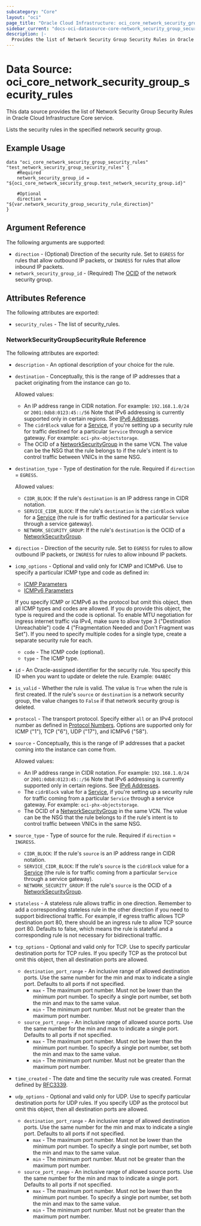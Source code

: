 ```yaml
---
subcategory: "Core"
layout: "oci"
page_title: "Oracle Cloud Infrastructure: oci_core_network_security_group_security_rules"
sidebar_current: "docs-oci-datasource-core-network_security_group_security_rules"
description: |-
  Provides the list of Network Security Group Security Rules in Oracle Cloud Infrastructure Core service
---
```


# Data Source: oci_core_network_security_group_security_rules
This data source provides the list of Network Security Group Security Rules in Oracle Cloud Infrastructure Core service.

Lists the security rules in the specified network security group.


## Example Usage

```hcl
data "oci_core_network_security_group_security_rules" "test_network_security_group_security_rules" {
	#Required
	network_security_group_id = "${oci_core_network_security_group.test_network_security_group.id}"

	#Optional
	direction = "${var.network_security_group_security_rule_direction}"
}
```

## Argument Reference

The following arguments are supported:

* `direction` - (Optional) Direction of the security rule. Set to `EGRESS` for rules that allow outbound IP packets, or `INGRESS` for rules that allow inbound IP packets. 
* `network_security_group_id` - (Required) The [OCID](https://docs.cloud.oracle.com/iaas/Content/General/Concepts/identifiers.htm) of the network security group.


## Attributes Reference

The following attributes are exported:

* `security_rules` - The list of security_rules.

### NetworkSecurityGroupSecurityRule Reference

The following attributes are exported:

* `description` - An optional description of your choice for the rule. 
* `destination` - Conceptually, this is the range of IP addresses that a packet originating from the instance can go to.

	Allowed values:
	* An IP address range in CIDR notation. For example: `192.168.1.0/24` or `2001:0db8:0123:45::/56` Note that IPv6 addressing is currently supported only in certain regions. See [IPv6 Addresses](https://docs.cloud.oracle.com/iaas/Content/Network/Concepts/ipv6.htm).
	* The `cidrBlock` value for a [Service](https://docs.cloud.oracle.com/iaas/api/#/en/iaas/20160918/Service/), if you're setting up a security rule for traffic destined for a particular `Service` through a service gateway. For example: `oci-phx-objectstorage`.
	* The OCID of a [NetworkSecurityGroup](https://docs.cloud.oracle.com/iaas/api/#/en/iaas/20160918/NetworkSecurityGroup/) in the same VCN. The value can be the NSG that the rule belongs to if the rule's intent is to control traffic between VNICs in the same NSG. 
* `destination_type` - Type of destination for the rule. Required if `direction` = `EGRESS`.

	Allowed values:
	* `CIDR_BLOCK`: If the rule's `destination` is an IP address range in CIDR notation.
	* `SERVICE_CIDR_BLOCK`: If the rule's `destination` is the `cidrBlock` value for a [Service](https://docs.cloud.oracle.com/iaas/api/#/en/iaas/20160918/Service/) (the rule is for traffic destined for a particular `Service` through a service gateway).
	* `NETWORK_SECURITY_GROUP`: If the rule's `destination` is the OCID of a [NetworkSecurityGroup](https://docs.cloud.oracle.com/iaas/api/#/en/iaas/20160918/NetworkSecurityGroup/). 
* `direction` - Direction of the security rule. Set to `EGRESS` for rules to allow outbound IP packets, or `INGRESS` for rules to allow inbound IP packets.
* `icmp_options` - Optional and valid only for ICMP and ICMPv6. Use to specify a particular ICMP type and code as defined in:
	* [ICMP Parameters](http://www.iana.org/assignments/icmp-parameters/icmp-parameters.xhtml)
	* [ICMPv6 Parameters](https://www.iana.org/assignments/icmpv6-parameters/icmpv6-parameters.xhtml)

	If you specify ICMP or ICMPv6 as the protocol but omit this object, then all ICMP types and codes are allowed. If you do provide this object, the type is required and the code is optional. To enable MTU negotiation for ingress internet traffic via IPv4, make sure to allow type 3 ("Destination Unreachable") code 4 ("Fragmentation Needed and Don't Fragment was Set"). If you need to specify multiple codes for a single type, create a separate security rule for each. 
	* `code` - The ICMP code (optional).
	* `type` - The ICMP type.
* `id` - An Oracle-assigned identifier for the security rule. You specify this ID when you want to update or delete the rule.  Example: `04ABEC` 
* `is_valid` - Whether the rule is valid. The value is `True` when the rule is first created. If the rule's `source` or `destination` is a network security group, the value changes to `False` if that network security group is deleted. 
* `protocol` - The transport protocol. Specify either `all` or an IPv4 protocol number as defined in [Protocol Numbers](http://www.iana.org/assignments/protocol-numbers/protocol-numbers.xhtml). Options are supported only for ICMP ("1"), TCP ("6"), UDP ("17"), and ICMPv6 ("58"). 
* `source` - Conceptually, this is the range of IP addresses that a packet coming into the instance can come from.

	Allowed values:
	* An IP address range in CIDR notation. For example: `192.168.1.0/24` or `2001:0db8:0123:45::/56` Note that IPv6 addressing is currently supported only in certain regions. See [IPv6 Addresses](https://docs.cloud.oracle.com/iaas/Content/Network/Concepts/ipv6.htm).
	* The `cidrBlock` value for a [Service](https://docs.cloud.oracle.com/iaas/api/#/en/iaas/20160918/Service/), if you're setting up a security rule for traffic coming from a particular `Service` through a service gateway. For example: `oci-phx-objectstorage`.
	* The OCID of a [NetworkSecurityGroup](https://docs.cloud.oracle.com/iaas/api/#/en/iaas/20160918/NetworkSecurityGroup/) in the same VCN. The value can be the NSG that the rule belongs to if the rule's intent is to control traffic between VNICs in the same NSG. 
* `source_type` - Type of source for the rule. Required if `direction` = `INGRESS`.
	* `CIDR_BLOCK`: If the rule's `source` is an IP address range in CIDR notation.
	* `SERVICE_CIDR_BLOCK`: If the rule's `source` is the `cidrBlock` value for a [Service](https://docs.cloud.oracle.com/iaas/api/#/en/iaas/20160918/Service/) (the rule is for traffic coming from a particular `Service` through a service gateway).
	* `NETWORK_SECURITY_GROUP`: If the rule's `source` is the OCID of a [NetworkSecurityGroup](https://docs.cloud.oracle.com/iaas/api/#/en/iaas/20160918/NetworkSecurityGroup/). 
* `stateless` - A stateless rule allows traffic in one direction. Remember to add a corresponding stateless rule in the other direction if you need to support bidirectional traffic. For example, if egress traffic allows TCP destination port 80, there should be an ingress rule to allow TCP source port 80. Defaults to false, which means the rule is stateful and a corresponding rule is not necessary for bidirectional traffic. 
* `tcp_options` - Optional and valid only for TCP. Use to specify particular destination ports for TCP rules. If you specify TCP as the protocol but omit this object, then all destination ports are allowed. 
	* `destination_port_range` - An inclusive range of allowed destination ports. Use the same number for the min and max to indicate a single port. Defaults to all ports if not specified. 
		* `max` - The maximum port number. Must not be lower than the minimum port number. To specify a single port number, set both the min and max to the same value. 
		* `min` - The minimum port number. Must not be greater than the maximum port number.
	* `source_port_range` - An inclusive range of allowed source ports. Use the same number for the min and max to indicate a single port. Defaults to all ports if not specified. 
		* `max` - The maximum port number. Must not be lower than the minimum port number. To specify a single port number, set both the min and max to the same value. 
		* `min` - The minimum port number. Must not be greater than the maximum port number.
* `time_created` - The date and time the security rule was created. Format defined by [RFC3339](https://tools.ietf.org/html/rfc3339).
* `udp_options` - Optional and valid only for UDP. Use to specify particular destination ports for UDP rules. If you specify UDP as the protocol but omit this object, then all destination ports are allowed. 
	* `destination_port_range` - An inclusive range of allowed destination ports. Use the same number for the min and max to indicate a single port. Defaults to all ports if not specified. 
		* `max` - The maximum port number. Must not be lower than the minimum port number. To specify a single port number, set both the min and max to the same value. 
		* `min` - The minimum port number. Must not be greater than the maximum port number.
	* `source_port_range` - An inclusive range of allowed source ports. Use the same number for the min and max to indicate a single port. Defaults to all ports if not specified. 
		* `max` - The maximum port number. Must not be lower than the minimum port number. To specify a single port number, set both the min and max to the same value. 
		* `min` - The minimum port number. Must not be greater than the maximum port number.

